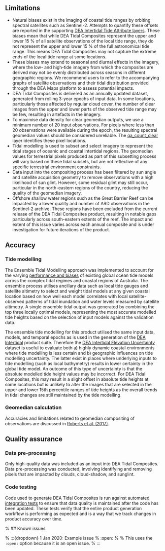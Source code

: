 ## Limitations

* Natural biases exist in the imaging of coastal tide ranges by orbiting spectral satellites such as Sentinel-2. Attempts to quantify these offsets are reported in the supporting [DEA Intertidal Tide Attribute layers](/data/product/dea-intertidal/?tab=description#tidal-attribute-layers). These biases mean that while DEA Tidal Composites represent the upper and lower 15 % of all satellite observations of the local tide range, they do not represent the upper and lower 15 % of the full astronomical tide range. This means DEA Tidal Composites may not capture the extreme ends of the local tide range at some locations.
* These biases may extend to seasonal and diurnal effects in the imagery, where the low- and high-tide imagery from which the composites are derived may not be evenly distributed across seasons in different geographic regions. We recommend users to refer to the accompanying graphs of satellite observations and their tidal distribution provided through the DEA Maps platform to assess potential impacts.
* DEA Tidal Composites is delivered as an annually updated dataset, generated from rolling 3-year epochs of input data. In some locations, particularly those affected by regular cloud cover, the number of clear images from the upper and lower parts of the observed tide range may be few, resulting in artefacts in the imagery. 
* To maximise data density for clear geomedian outputs, we use a minimum number of 20 input observations. For pixels where less than 20 observations were available during the epoch, the resulting spectral geomedian values should be considered unreliable. The [qa_count_clear](./?tab=specifications#bands) layer identifies these pixel locations.
* Tidal modelling is used to subset and select imagery to represent the tidal stages of oceanic and coastal intertidal regions.  The geomedian values for terrestrial pixels produced as part of this subsetting process will vary based on these tidal subsets, but are not reflective of any specific terrestrial environment constraints.
* Data input into the compositing process has been filtered by sun angle and satellite acquisition geometry to remove observations with a high likelihood of sun glint. However, some residual glint may still occur, particular in the north-eastern regions of the country, reducing the quality of the geomedian imagery.
* Offshore shallow water regions such as the Great Barrier Reef can be impacted by a lower quality and number of ARD observations in the Sentinel-2 archive. These regions have been excluded from the current release of the DEA Tidal Composites product, resulting in notable gaps particularly across south-eastern extents of the reef. The impact and extent of this issue varies across each annual composite and is under investigation for future iterations of the product.

## Accuracy

### Tide modelling

The Ensemble Tidal Modelling approach was implemented to account for the varying [performance and biases](/data/product/dea-intertidal/?tab=description#ensemble-tidal-modelling) of existing global ocean tide models across the complex tidal regimes and coastal regions of Australia. The ensemble process utilises ancillary data such as local tide gauges and satellite altimetry to select and weight tidal models at any given coastal location based on how well each model correlates with local satellite-observed patterns of tidal inundation and water levels measured by satellite altimetry. A single ensemble tidal output was generated by combining the top three locally optimal models, representing the most accurate modelled tide heights based on the selection of input models against the validation data.

The ensemble tide modelling for this product utilised the same input data, models, and temporal epochs as is used in the generation of the [DEA Intertidal](/data/product/dea-intertidal/) product suite. Therefore the [DEA Intertidal Elevation Uncertainty](/data/product/dea-intertidal/?tab=description#core-product-layers) dataset is useful to evaluate both a) highly dynamic coastal environments where tide modelling is less certain and b) geographic influences on tide modelling uncertainty. The latter exist in places where underlying inputs to tide modelling (such as local bathymetry) results in lower certainty in the global tide model. An outcome of this type of uncertainty is that the absolute modelled tide height values may be incorrect. For DEA Tidal Composites, this may result in a slight offset in absolute tide heights at some locations but is unlikely to alter the images that are selected in the upper and lower 15th percentile ranges of tide heights as the overall trends in tidal changes are still maintained by the tide modelling.

### Geomedian calculation

Accuracies and limitations related to geomedian compositing of observations are discussed in [Roberts et al. (2017)](https://doi.org/10.1109/TGRS.2017.2723896).

## Quality assurance

### Data pre-processing

Only high-quality data was included as an input into DEA Tidal Composites. Data pre-processing was conducted, involving identifying and removing pixels that are impacted by clouds, cloud-shadow, and sunglint.

### Code testing

Code used to generate DEA Tidal Composites is run against automated [integration tests](https://github.com/GeoscienceAustralia/dea-intertidal/tree/develop/tests) to ensure that data quality is maintained after the code has been updated. These tests verify that the entire product generation workflow is performing as expected and is a way that we track changes in product accuracy over time.

% ## Known issues

% :::{dropdown} 1 Jan 2020: Example issue
% :open:
%
% This uses the `:open:` option because it is an open issue.
% :::

